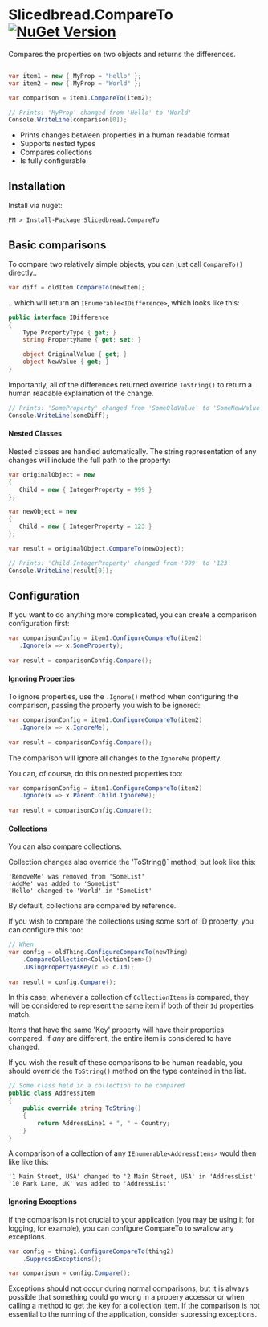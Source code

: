 # Slicedbread.CompareTo [![NuGet Version](https://img.shields.io/nuget/v/Slicedbread.CompareTo.svg?style=flat)](https://www.nuget.org/packages/Slicedbread.CompareTo/)

Compares the properties on two objects and returns the differences.

```csharp

var item1 = new { MyProp = "Hello" };
var item2 = new { MyProp = "World" };

var comparison = item1.CompareTo(item2);

// Prints: 'MyProp' changed from 'Hello' to 'World'
Console.WriteLine(comparison[0]);
```


- Prints changes between properties in a human readable format
- Supports nested types
- Compares collections
- Is fully configurable

## Installation

Install via nuget:

```
PM > Install-Package Slicedbread.CompareTo
```

## Basic comparisons

To compare two relatively simple objects, you can just call `CompareTo()` directly..

```csharp
var diff = oldItem.CompareTo(newItem);
```

.. which will return an `IEnumerable<IDifference>`, which looks like this:

```csharp
public interface IDifference
{
    Type PropertyType { get; }
    string PropertyName { get; set; }

    object OriginalValue { get; }
    object NewValue { get; }
}
```

Importantly, all of the differences returned override `ToString()` to return a human readable explaination of the change.

```csharp
// Prints: 'SomeProperty' changed from 'SomeOldValue' to 'SomeNewValue'
Console.WriteLine(someDiff);
```

#### Nested Classes

Nested classes are handled automatically. The string representation of any changes will include the full path to the property:

``` csharp
var originalObject = new
{
   Child = new { IntegerProperty = 999 }
};

var newObject = new
{
   Child = new { IntegerProperty = 123 }
};

var result = originalObject.CompareTo(newObject);

// Prints: 'Child.IntegerProperty' changed from '999' to '123'
Console.WriteLine(result[0]);
```

## Configuration

If you want to do anything more complicated, you can create a comparison configuration first:

```csharp
var comparisonConfig = item1.ConfigureCompareTo(item2)
   .Ignore(x => x.SomeProperty);
   
var result = comparisonConfig.Compare();
```

#### Ignoring Properties

To ignore properties, use the `.Ignore()` method when configuring the comparison, passing the property you wish to be ignored:

```csharp
var comparisonConfig = item1.ConfigureCompareTo(item2)
   .Ignore(x => x.IgnoreMe);
   
var result = comparisonConfig.Compare();
```

The comparison will ignore all changes to the `IgnoreMe` property.

You can, of course, do this on nested properties too:

```csharp
var comparisonConfig = item1.ConfigureCompareTo(item2)
   .Ignore(x => x.Parent.Child.IgnoreMe);
   
var result = comparisonConfig.Compare();
```

#### Collections

You can also compare collections. 

Collection changes also override the 'ToString()` method, but look like this:

```
'RemoveMe' was removed from 'SomeList'
'AddMe' was added to 'SomeList'
'Hello' changed to 'World' in 'SomeList'
```

By default, collections are compared by reference.

If you wish to compare the collections using some sort of ID property, you can configure this too:

```csharp
// When
var config = oldThing.ConfigureCompareTo(newThing)
    .CompareCollection<CollectionItem>()
    .UsingPropertyAsKey(c => c.Id);
   
var result = config.Compare();
```

In this case, whenever a collection of `CollectionItems` is compared, they will be considered to represent the same item if both of their `Id` properties match.

Items that have the same 'Key' property will have their properties compared. If _any_ are different, the entire item is considered to have changed.

If you wish the result of these comparisons to be human readable, you should override the `ToString()` method on the type contained in the list. 

```csharp
// Some class held in a collection to be compared
public class AddressItem
{
    public override string ToString()
    {
        return AddressLine1 + ", " + Country;
    }
}
```
A comparison of a collection of any `IEnumerable<AddressItems>` would then like like this:

```
'1 Main Street, USA' changed to '2 Main Street, USA' in 'AddressList'
'10 Park Lane, UK' was added to 'AddressList'
```

#### Ignoring Exceptions

If the comparison is not crucial to your application (you may be using it for logging, for example), you can configure CompareTo to swallow any exceptions.

```csharp
var config = thing1.ConfigureCompareTo(thing2)
    .SuppressExceptions();

var comparison = config.Compare();
```

Exceptions should not occur during normal comparisons, but it is always possible that something could go wrong in a propery accessor or when calling a method to get the key for a collection item. 
If the comparison is not essential to the running of the application, consider supressing exceptions.

